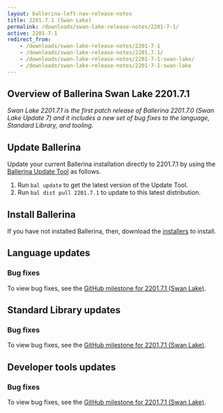 ```yaml
---
layout: ballerina-left-nav-release-notes
title: 2201.7.1 (Swan Lake) 
permalink: /downloads/swan-lake-release-notes/2201-7-1/
active: 2201-7-1
redirect_from: 
    - /downloads/swan-lake-release-notes/2201-7-1
    - /downloads/swan-lake-release-notes/2201.7.1/
    - /downloads/swan-lake-release-notes/2201-7-1-swan-lake/
    - /downloads/swan-lake-release-notes/2201-7-1-swan-lake
---
```


## Overview of Ballerina Swan Lake 2201.7.1

<em>Swan Lake 2201.7.1 is the first patch release of Ballerina 2201.7.0 (Swan Lake Update 7) and it includes a new set of bug fixes to the language, Standard Library, and tooling.</em>

## Update Ballerina

Update your current Ballerina installation directly to 2201.7.1 by using the [Ballerina Update Tool](/learn/update-tool/) as follows.

1. Run `bal update` to get the latest version of the Update Tool.
2. Run `bal dist pull 2201.7.1` to update to this latest distribution.

## Install Ballerina

If you have not installed Ballerina, then, download the [installers](/downloads/#swanlake) to install.

## Language updates

### Bug fixes

To view bug fixes, see the [GitHub milestone for 2201.7.1 (Swan Lake)](https://github.com/ballerina-platform/ballerina-lang/issues?q=is%3Aissue+label%3AType%2FBug+is%3Aclosed+milestone%3A2201.7.1).

## Standard Library updates

### Bug fixes

To view bug fixes, see the [GitHub milestone for 2201.7.1 (Swan Lake)](https://github.com/ballerina-platform/ballerina-standard-library/issues?q=is%3Aissue+label%3AType%2FBug+is%3Aclosed+milestone%3A2201.7.1).

## Developer tools updates

### Bug fixes

To view bug fixes, see the [GitHub milestone for 2201.7.1 (Swan Lake)](https://github.com/ballerina-platform/openapi-tools/issues?q=is%3Aissue+label%3AType%2FBug+is%3Aclosed+milestone%3A%22Swan+Lake+2201.7.1+%22).
